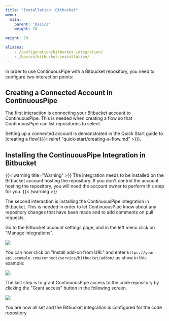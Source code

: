 ```yaml
---
title: "Installation: Bitbucket"
menu:
  main:
    parent: 'basics'
    weight: 70

weight: 70

aliases:
    - /configuration/bitbucket-integration/
    - /basics/bitbucket-installation/
---
```

In order to use ContinuousPipe with a Bitbucket repository, you need to configure two interaction points: 

## Creating a Connected Account in ContinuousPipe

The first interaction is connecting your Bitbucket account to ContinuousPipe. This is needed when creating a flow so that ContinuousPipe can list repositories to select. 

Setting up a connected account is demonstrated in the Quick Start guide to [creating a flow]({{< relref "quick-start/creating-a-flow.md" >}}).

## Installing the ContinuousPipe Integration in Bitbucket

{{< warning title="Warning" >}}
The integration needs to be installed on the Bitbucket account hosting the repository. If you don't control the account hosting the repository, you will need the account owner to perform this step for you.
{{< /warning >}}

The second interaction is installing the ContinuousPipe integration in Bitbucket. This is needed in order to let ContinuousPipe know about any repository changes that have been made and to add comments on pull requests.

Go to the Bitbucket account settings page, and in the left menu click on "Manage integrations".

![](/docs/images/basics/bitbucket-settings-menu.png)

You can now click on "Install add-on from URL" and enter `https://your-api.example.com/connect/service/bitbucket/addon/` as show in this example:

![](/docs/images/basics/bitbucket-addon-install.png)

The last step is to grant ContinuousPipe access to the code repository by clicking the "Grant access" button in the following screen.

![](/docs/images/basics/bitbucket-grant-access-popup.png)

You are now all set and the Bitbucket integration is configured for the code repository.